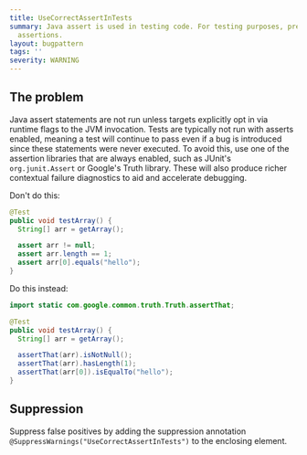 ```yaml
---
title: UseCorrectAssertInTests
summary: Java assert is used in testing code. For testing purposes, prefer using Truth-based
  assertions.
layout: bugpattern
tags: ''
severity: WARNING
---
```


<!--
*** AUTO-GENERATED, DO NOT MODIFY ***
To make changes, edit the @BugPattern annotation or the explanation in docs/bugpattern.
-->


## The problem
Java assert statements are not run unless targets explicitly opt in via runtime
flags to the JVM invocation. Tests are typically not run with asserts enabled,
meaning a test will continue to pass even if a bug is introduced since these
statements were never executed. To avoid this, use one of the assertion
libraries that are always enabled, such as JUnit's `org.junit.Assert` or
Google's Truth library. These will also produce richer contextual failure
diagnostics to aid and accelerate debugging.

Don't do this:

```java
@Test
public void testArray() {
  String[] arr = getArray();

  assert arr != null;
  assert arr.length == 1;
  assert arr[0].equals("hello");
}
```

Do this instead:

```java
import static com.google.common.truth.Truth.assertThat;

@Test
public void testArray() {
  String[] arr = getArray();

  assertThat(arr).isNotNull();
  assertThat(arr).hasLength(1);
  assertThat(arr[0]).isEqualTo("hello");
}
```

## Suppression
Suppress false positives by adding the suppression annotation `@SuppressWarnings("UseCorrectAssertInTests")` to the enclosing element.
